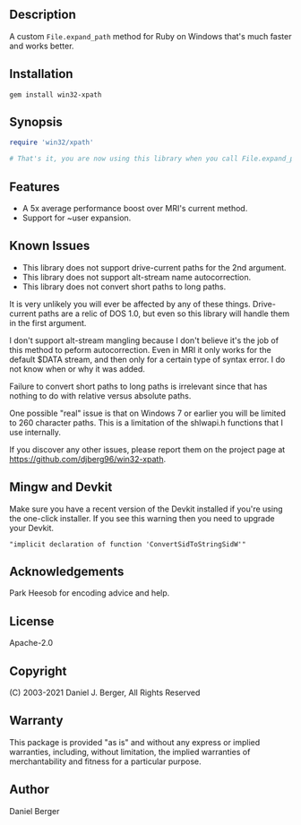## Description
A custom `File.expand_path` method for Ruby on Windows that's much faster and works better.

## Installation
`gem install win32-xpath`

## Synopsis
```ruby
require 'win32/xpath'

# That's it, you are now using this library when you call File.expand_path
```

## Features
* A 5x average performance boost over MRI's current method.
* Support for ~user expansion.

## Known Issues
* This library does not support drive-current paths for the 2nd argument.
* This library does not support alt-stream name autocorrection.
* This library does not convert short paths to long paths.

It is very unlikely you will ever be affected by any of these things.
Drive-current paths are a relic of DOS 1.0, but even so this library
will handle them in the first argument.

I don't support alt-stream mangling because I don't believe it's the
job of this method to peform autocorrection. Even in MRI it only works
for the default $DATA stream, and then only for a certain type of
syntax error. I do not know when or why it was added.

Failure to convert short paths to long paths is irrelevant since that
has nothing to do with relative versus absolute paths.

One possible "real" issue is that on Windows 7 or earlier you will be
limited to 260 character paths. This is a limitation of the shlwapi.h
functions that I use internally.

If you discover any other issues, please report them on the project
page at https://github.com/djberg96/win32-xpath.

## Mingw and Devkit
Make sure you have a recent version of the Devkit installed if you're
using the one-click installer. If you see this warning then you need
to upgrade your Devkit.

`"implicit declaration of function 'ConvertSidToStringSidW'"`

## Acknowledgements
Park Heesob for encoding advice and help.

## License
Apache-2.0

## Copyright
(C) 2003-2021 Daniel J. Berger, All Rights Reserved
    
## Warranty
This package is provided "as is" and without any express or
implied warranties, including, without limitation, the implied
warranties of merchantability and fitness for a particular purpose.

## Author
Daniel Berger
